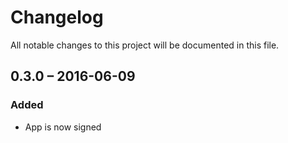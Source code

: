 # Changelog
All notable changes to this project will be documented in this file.

## 0.3.0 – 2016-06-09

### Added
- App is now signed